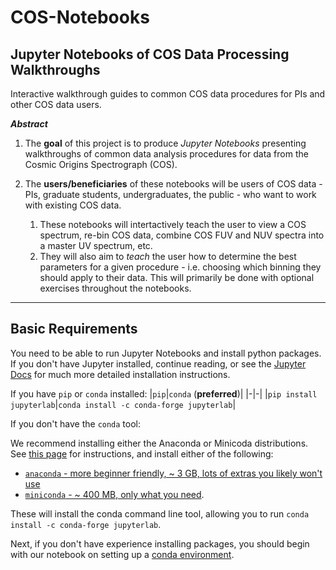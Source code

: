 # COS-Notebooks

## Jupyter Notebooks of COS Data Processing Walkthroughs
Interactive walkthrough guides to common COS data procedures for PIs and other COS data users.

***Abstract***

1.  The **goal** of this project is to produce *Jupyter Notebooks* presenting walkthroughs of common data analysis procedures for data from the Cosmic Origins Spectrograph (COS).

2.  The **users/beneficiaries** of these notebooks will be users of COS data - PIs, graduate students, undergraduates, the public - who want to work with existing COS data.

    1.  These notebooks will intertactively teach the user to view a COS spectrum, re-bin COS data, combine COS FUV and NUV spectra into a master UV spectrum, etc.
    2.  They will also aim to *teach* the user how to determine the best parameters for a given procedure - i.e. choosing which binning they should apply to their data. This will primarily be done with optional exercises throughout the notebooks.
---
## Basic Requirements
You need to be able to run Jupyter Notebooks and install python packages. If you don't have Jupyter installed, continue reading, or see the [Jupyter Docs](https://jupyterlab.readthedocs.io/en/stable/getting_started/installation.html) for much more detailed installation instructions.

If you have `pip` or `conda` installed:
|`pip`|`conda` (**preferred**)|
|-|-|
|`pip install jupyterlab`|`conda install -c conda-forge jupyterlab`|

If you don't have the `conda` tool: 

We recommend installing either the Anaconda or Minicoda distributions. See [this page](https://astroconda.readthedocs.io/en/latest/getting_started.html#getting-started-jump) for instructions, and install either of the following: 
- [`anaconda` - more beginner friendly, \~ 3 GB, lots of extras you likely won't use](https://docs.anaconda.com/anaconda/install/) 
- [`miniconda` - \~ 400 MB, only what you need](https://docs.conda.io/en/latest/miniconda.html).

These will install the conda command line tool, allowing you to run `conda install -c conda-forge jupyterlab`. 

Next, if you don't have experience installing packages, you should begin with our notebook on setting up a [conda environment]().
